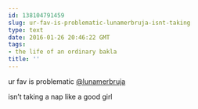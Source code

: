 ```yaml
---
id: 138104791459
slug: ur-fav-is-problematic-lunamerbruja-isnt-taking
type: text
date: 2016-01-26 20:46:22 GMT
tags:
- the life of an ordinary bakla
title: ''
---
```

<p>ur fav is problematic <a class="tumblelog" href="http://tmblr.co/mzJ4hv6DdKGWDCR1O_Syc1g">@lunamerbruja</a></p>

<p>isn’t taking a nap like a good girl</p>